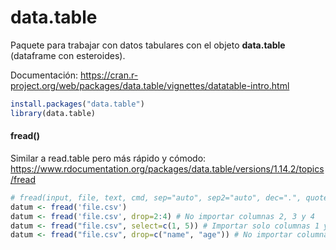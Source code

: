 # data.table

Paquete para trabajar con datos tabulares con el objeto **data.table** (dataframe con esteroides).

Documentación: https://cran.r-project.org/web/packages/data.table/vignettes/datatable-intro.html

```R
install.packages("data.table")
library(data.table)
```

#### fread()

Similar a read.table pero más rápido y cómodo: https://www.rdocumentation.org/packages/data.table/versions/1.14.2/topics/fread

```R
# fread(input, file, text, cmd, sep="auto", sep2="auto", dec=".", quote="\"", ...)
datum <- fread('file.csv')
datum <- fread('file.csv', drop=2:4) # No importar columnas 2, 3 y 4
datum <- fread("file.csv", select=c(1, 5)) # Importar solo columnas 1 y 5
datum <- fread("file.csv", drop=c("name", "age")) # No importar columnas "name" ni "age"
```